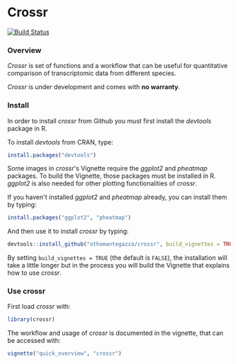# Crossr

[![Build Status](https://travis-ci.org/othomantegazza/crossr.svg?branch=master)](https://travis-ci.org/othomantegazza/crossr)

### Overview

*Crossr* is set of functions and a workflow that can be useful for quantitative comparison of transcriptomic data from different species.

*Crossr* is under development and comes with **no warranty**.

### Install

In order to install *crossr* from Github you must first install the *devtools*
package in R.

To install *devtools* from CRAN, type:

```r
install.packages("devtools")
```
Some images in *crossr*'s Vignette require the *ggplot2* and *pheatmap* packages. To build the Vignette, 
those packages must be installed in R.
*ggplot2* is also needed for other plotting functionalities of *crossr*.

If you haven't installed *ggplot2* and *pheatmap* already, you can install them by typing:

```r
install.packages("ggplot2", "pheatmap")
```

And then use it to install *crossr* by typing:

```r
devtools::install_github("othomantegazza/crossr", build_vignettes = TRUE)
```

By setting `build_vignettes = TRUE` (the default is `FALSE`), the installation
will take a little longer but in the process you will build the Vignette that
explains how to use *crossr*.



### Use crossr

First load *crossr* with:

```r
library(crossr)
```

The workflow and usage of *crossr* is documented in the vignette, that can be
accessed with:

```r
vignette("quick_overview", "crossr")
```
